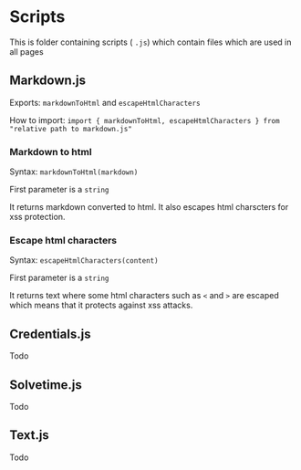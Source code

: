 # Scripts

This is folder containing scripts ( `.js`) which contain files which are used in all pages

## Markdown.js

Exports: `markdownToHtml` and `escapeHtmlCharacters`

How to import: `import { markdownToHtml, escapeHtmlCharacters } from "relative path to markdown.js" `

### Markdown to html

Syntax: `markdownToHtml(markdown)`

First parameter is a `string`

It returns markdown converted to html. It also escapes html charscters for xss protection.

### Escape html characters

Syntax: `escapeHtmlCharacters(content)`

First parameter is a `string`

It returns text where some html characters such as `<` and `>` are escaped which means that it protects against xss attacks. 

## Credentials.js

Todo

## Solvetime.js

Todo

## Text.js

Todo